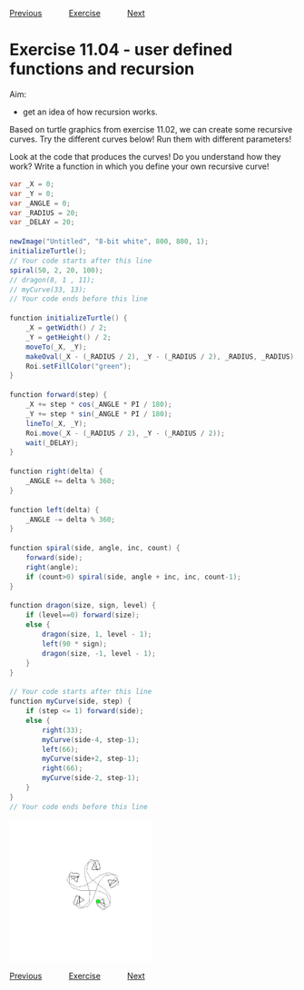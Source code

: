 [Previous](./ans11-03.md) &nbsp;&nbsp;&nbsp;&nbsp;&nbsp;&nbsp;&nbsp;&nbsp;&nbsp;&nbsp;     [Exercise](../ex/ex11-04.md) &nbsp;&nbsp;&nbsp;&nbsp;&nbsp;&nbsp;&nbsp;&nbsp;&nbsp;&nbsp; [Next](./ans12-02.md)
# Exercise 11.04 - user defined functions and recursion

Aim: 
- get an idea of how recursion works.

Based on turtle graphics from exercise 11.02, we can create some recursive 
curves. Try the different curves below! Run them with different parameters!

Look at the code that produces the curves! Do you understand how they work? 
Write a function in which you define your own recursive curve!

```java
var _X = 0;
var _Y = 0;
var _ANGLE = 0;
var _RADIUS = 20;
var _DELAY = 20;

newImage("Untitled", "8-bit white", 800, 800, 1);
initializeTurtle();
// Your code starts after this line
spiral(50, 2, 20, 100);
// dragon(8, 1 , 11);
// myCurve(33, 13);
// Your code ends before this line

function initializeTurtle() {
	_X = getWidth() / 2;
	_Y = getHeight() / 2;
	moveTo(_X, _Y);
	makeOval(_X - (_RADIUS / 2), _Y - (_RADIUS / 2), _RADIUS, _RADIUS);
	Roi.setFillColor("green");
}

function forward(step) {
	_X += step * cos(_ANGLE * PI / 180);
	_Y += step * sin(_ANGLE * PI / 180);
	lineTo(_X, _Y);
	Roi.move(_X - (_RADIUS / 2), _Y - (_RADIUS / 2));
	wait(_DELAY);
}

function right(delta) {
	_ANGLE += delta % 360;
}

function left(delta) {
	_ANGLE -= delta % 360;
}

function spiral(side, angle, inc, count) {
	forward(side);
	right(angle);
	if (count>0) spiral(side, angle + inc, inc, count-1);
}

function dragon(size, sign, level) {
	if (level==0) forward(size);
	else {
		dragon(size, 1, level - 1);
		left(90 * sign);
		dragon(size, -1, level - 1);
	}
}

// Your code starts after this line
function myCurve(side, step) {
	if (step <= 1) forward(side);
	else {
		right(33);
		myCurve(side-4, step-1);
		left(66);
		myCurve(side+2, step-1);
		right(66);
		myCurve(side-2, step-1);
	}
}
// Your code ends before this line
```
<a href="image_1619647040468.png"><img src="image_1619647040468.png" width="250" alt="Untitled"/></a>

[Previous](./ans11-03.md) &nbsp;&nbsp;&nbsp;&nbsp;&nbsp;&nbsp;&nbsp;&nbsp;&nbsp;&nbsp;     [Exercise](../ex/ex11-04.md) &nbsp;&nbsp;&nbsp;&nbsp;&nbsp;&nbsp;&nbsp;&nbsp;&nbsp;&nbsp; [Next](./ans12-02.md)
